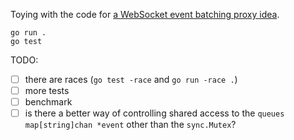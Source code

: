 Toying with the code for [a WebSocket event batching proxy idea](https://gist.github.com/mkraft/9a4cf09e898b65b9d21e8183a8215aa0).

```
go run .
go test
```

TODO:

- [ ] there are races (`go test -race` and `go run -race .`)
- [ ] more tests
- [ ] benchmark
- [ ] is there a better way of controlling shared access to the `queues map[string]chan *event` other than the `sync.Mutex`?
